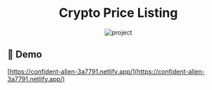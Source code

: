 <h1 align="center">Crypto Price Listing</h1>

<p align="center"><img src="https://res.cloudinary.com/dcqew2kqy/image/upload/v1631871037/crypto-price-listing_okiwq6.jpg" alt="project"></p>

<h2>🚀 Demo</h2>

[https://confident-allen-3a7791.netlify.app/](https://confident-allen-3a7791.netlify.app/)
